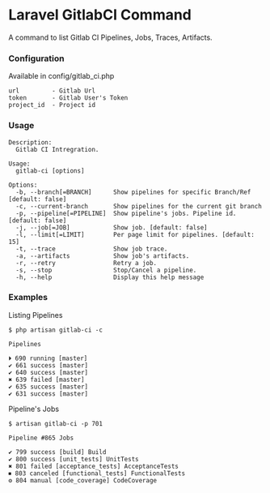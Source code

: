 # Laravel GitlabCI Command

A command to list Gitlab CI Pipelines, Jobs, Traces, Artifacts.

### Configuration

Available in config/gitlab_ci.php

    url         - Gitlab Url
    token       - Gitlab User's Token
    project_id  - Project id

### Usage

    Description:
      Gitlab CI Intregration.

    Usage:
      gitlab-ci [options]

    Options:
      -b, --branch[=BRANCH]      Show pipelines for specific Branch/Ref [default: false]
      -c, --current-branch       Show pipelines for the current git branch
      -p, --pipeline[=PIPELINE]  Show pipeline's jobs. Pipeline id. [default: false]
      -j, --job[=JOB]            Show job. [default: false]
      -l, --limit[=LIMIT]        Per page limit for pipelines. [default: 15]
      -t, --trace                Show job trace.
      -a, --artifacts            Show job's artifacts.
      -r, --retry                Retry a job.
      -s, --stop                 Stop/Cancel a pipeline.
      -h, --help                 Display this help message

### Examples

Listing Pipelines

    $ php artisan gitlab-ci -c

    Pipelines

    ⏵ 690 running [master]
    ✔ 661 success [master]
    ✔ 640 success [master]
    ✖ 639 failed [master]
    ✔ 635 success [master]
    ✔ 631 success [master]

Pipeline's Jobs

    $ artisan gitlab-ci -p 701

    Pipeline #865 Jobs

    ✔ 799 success [build] Build
    ✔ 800 success [unit_tests] UnitTests
    ✖ 801 failed [acceptance_tests] AcceptanceTests
    ⏹ 803 canceled [functional_tests] FunctionalTests
    ⚙ 804 manual [code_coverage] CodeCoverage






